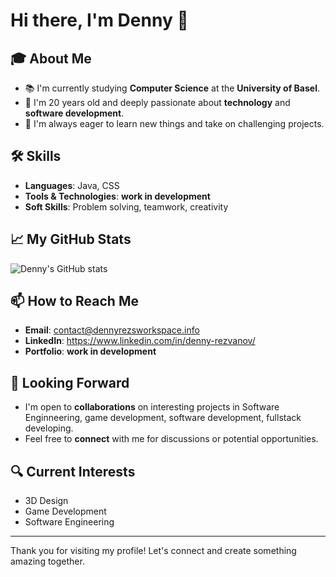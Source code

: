 # Hi there, I'm Denny 👋

## 🎓 About Me
- 📚 I'm currently studying **Computer Science** at the **University of Basel**.
- 🌱 I'm 20 years old and deeply passionate about **technology** and **software development**.
- 🚀 I'm always eager to learn new things and take on challenging projects.

## 🛠 Skills
- **Languages**: Java, CSS
- **Tools & Technologies**: **work in development**
- **Soft Skills**: Problem solving, teamwork, creativity

## 📈 My GitHub Stats
![Denny's GitHub stats](https://github-readme-stats.vercel.app/api?username=dennymann2&show_icons=true)

## 📫 How to Reach Me
- **Email**: contact@dennyrezsworkspace.info
- **LinkedIn**: https://www.linkedin.com/in/denny-rezvanov/
- **Portfolio**: **work in development**

## 🤝 Looking Forward
- I'm open to **collaborations** on interesting projects in Software Enginneering, game development, software development, fullstack developing.
- Feel free to **connect** with me for discussions or potential opportunities.

## 🔍 Current Interests
- 3D Design
- Game Development
- Software Engineering

---

Thank you for visiting my profile! Let's connect and create something amazing together.
